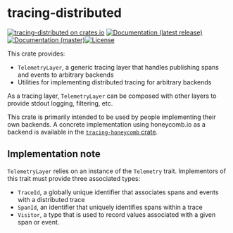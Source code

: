 # tracing-distributed

[![tracing-distributed on crates.io](https://img.shields.io/crates/v/tracing-distributed)](https://crates.io/crates/tracing-distributed) [![Documentation (latest release)](https://docs.rs/tracing-distributed/badge.svg)](https://docs.rs/tracing-distributed/) [![Documentation (master)](https://img.shields.io/badge/docs-master-brightgreen)](https://inanna-malick.github.io/honeycomb-tracing/tracing_distributed/)[![License](https://img.shields.io/badge/license-MIT-green.svg)](../LICENSE)

This crate provides:
- `TelemetryLayer`, a generic tracing layer that handles publishing spans and events to arbitrary backends
- Utilities for implementing distributed tracing for arbitrary backends

As a tracing layer, `TelemetryLayer` can be composed with other layers to provide stdout logging, filtering, etc.

This crate is primarily intended to be used by people implementing their own backends. A concrete implementation using honeycomb.io as a backend is available in the [`tracing-honeycomb` crate](https://crates.io/crates/tracing-distributed).

## Implementation note

`TelemetryLayer` relies on an instance of the `Telemetry` trait. Implementors of this trait must provide three associated types:
- `TraceId`, a globally unique identifier that associates spans and events with a distributed trace
- `SpanId`, an identifier that uniquely identifies spans within a trace
- `Visitor`, a type that is used to record values associated with a given span or event.

 
